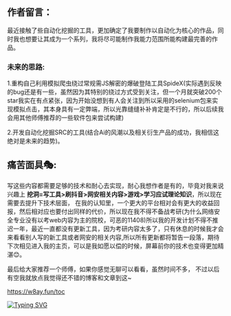 ## 作者留言：

最近接触了些自动化挖掘的工具，更加确定了我要制作以自动化为核心的作品，同时我也想要让其成为一个系列，我将尽可能制作我能力范围所能构建最完善的作品。

### 未来的思路:

1.重构自己利用模拟爬虫绕过常规需JS解密的爆破登陆工具SpideX(实际遇到反映的bug还是有一些，虽然因为其特别的绕过方式受到关注，但一个月就突破200个star我实在有点紧张，因为开始没想到有人会关注到所以采用的selenium包来实现模拟点击，其本身具有一定弊端，所以光靠缝缝补补肯定是不行的，所以后续我会用其他师傅推荐的一些软件包来尝试构建)

2.开发自动化挖掘SRC的工具(结合Ai的风潮以及相关衍生产品的成功，我相信这绝对是未来的趋势)。

## 痛苦面具🎭:
  写这些内容都需要足够的技术和耐心去实现，耐心我想作者是有的，毕竟对我来说兴趣上 **挖洞=写工具>刷抖音>网安相关内容>游戏>学习应试理论知识**，所以现在需要去提升下技术层面，
在我的认知里，一个更大的平台相对会有更大的收益回报，然后相对应也要付出同样的代价，所以现在我不得不备战考研(为什么网络安全专业没有以考web内容为主的院校，可恶的11408)所以我的开发计划不得不推迟一年，最近一直都没有更新工具，因为考研内容太多了，只有休息的时候我才会来看看别人写的新工具或者网安的相关内容,所以所有更新都将暂告一段落，期待下次相见进入我的主页，可以是我如愿以偿的时候，屏幕前你的技术也变得更加精湛😊。

最后给大家推荐一个师傅，如果你感觉无聊可以看看，虽然时间不多， 不过以后有空我就放点我觉得还不错的博客和文章到这~

https://w8ay.fun/toc 

[![Typing SVG](https://readme-typing-svg.demolab.com?font=Fira+Code&pause=1000&width=435&lines=%E6%9C%AA%E6%9D%A5%E6%88%91%E7%9A%84%E4%BD%9C%E5%93%81%E7%B3%BB%E5%88%97%E9%83%BD%E4%BC%9A%E4%BB%A5Lich%E7%B3%BB%E5%88%97%E5%8F%91%E5%B8%83)](https://git.io/typing-svg)
